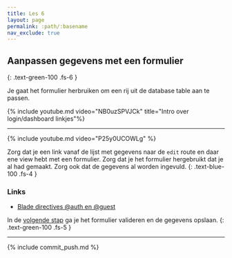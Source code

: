 ```yaml
---
title: Les 6
layout: page
permalink: :path/:basename
nav_exclude: true
---
```


## Aanpassen gegevens met een formulier
{: .text-green-100 .fs-6 }

Je gaat het formulier herbruiken om een rij uit de database table aan te passen.

{% include youtube.md video="NB0uzSPVJCk" title="Intro over login/dashboard linkjes"%}

---

{% include youtube.md video="P25y0UCOWLg" %}

Zorg dat je een link vanaf de lijst met gegevens naar de `edit` route en daar ene view hebt met een formulier.
Zorg dat je het formulier hergebruikt dat je al had gemaakt. Zorg ook dat de gegevens al worden ingevuld.
{: .text-blue-100 .fs-4 }

### Links

- [Blade directives @auth en @guest](https://laravel.com/docs/9.x/blade#authentication-directives)


In de [volgende stap](edit-update) ga je het formulier valideren en de gegevens opslaan.
{: .text-green-100 .fs-5 }

---

{% include commit_push.md %}


